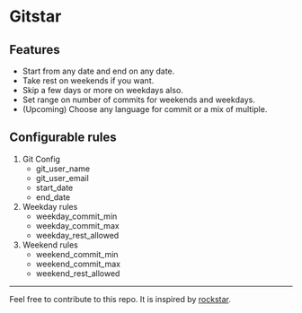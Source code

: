 # Gitstar

## Features

- Start from any date and end on any date.
- Take rest on weekends if you want.
- Skip a few days or more on weekdays also.
- Set range on number of commits for weekends and weekdays.
- (Upcoming) Choose any language for commit or a mix of multiple.

## Configurable rules

1. Git Config
   - git_user_name
   - git_user_email
   - start_date
   - end_date
1. Weekday rules
   - weekday_commit_min
   - weekday_commit_max
   - weekday_rest_allowed
1. Weekend rules
   - weekend_commit_min
   - weekend_commit_max
   - weekend_rest_allowed

---

Feel free to contribute to this repo. It is inspired by [rockstar](https://github.com/avinassh/rockstar).
